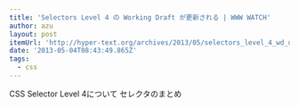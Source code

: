 ```yaml
---
title: 'Selectors Level 4 の Working Draft が更新される | WWW WATCH'
author: azu
layout: post
itemUrl: 'http://hyper-text.org/archives/2013/05/selectors_level_4_wd_update.shtml'
date: '2013-05-04T08:43:49.865Z'
tags:
  - css
---
```

CSS Selector Level 4について
セレクタのまとめ
